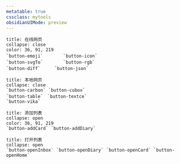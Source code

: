 ```yaml
---
metatable: true
cssclass: mytools
obsidianUIMode: preview
---
```


````ad-tip
title: 在线网页
collapse: close
color: 36, 91, 219
`button-emoji`		　`button-icon`　
`button-svgTo`		　`button-rgb` 
`button-diff`　  　`button-json`
````

```ad-example
title: 本地网页
collapse: close
`button-carbon` `button-cubox` 
`button-table`　`button-textce`
`button-vika`

```

````ad-info
title: 添加列表
collapse: open
color: 36, 91, 219
`button-addCard` `button-addDiary`

````

````ad-abstract
title: 打开列表
collapse: open
`button-openInbox` `button-openDiary` `button-openCard` `button-openHome`
````
